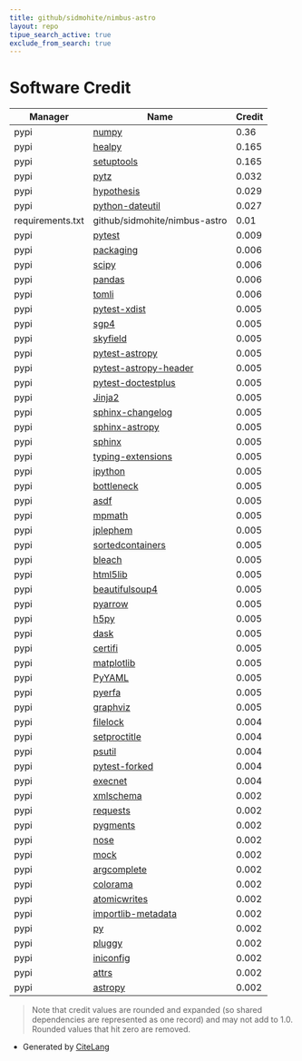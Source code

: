 ```yaml
---
title: github/sidmohite/nimbus-astro
layout: repo
tipue_search_active: true
exclude_from_search: true
---
```

# Software Credit

|Manager|Name|Credit|
|-------|----|------|
|pypi|[numpy](https://www.numpy.org)|0.36|
|pypi|[healpy](http://github.com/healpy)|0.165|
|pypi|[setuptools](https://github.com/pypa/setuptools)|0.165|
|pypi|[pytz](http://pythonhosted.org/pytz)|0.032|
|pypi|[hypothesis](https://hypothesis.works)|0.029|
|pypi|[python-dateutil](https://github.com/dateutil/dateutil)|0.027|
|requirements.txt|github/sidmohite/nimbus-astro|0.01|
|pypi|[pytest](https://docs.pytest.org/en/latest/)|0.009|
|pypi|[packaging](https://pypi.org/project/packaging)|0.006|
|pypi|[scipy](https://www.scipy.org)|0.006|
|pypi|[pandas](https://pandas.pydata.org)|0.006|
|pypi|[tomli](https://pypi.org/project/tomli)|0.006|
|pypi|[pytest-xdist](https://github.com/pytest-dev/pytest-xdist)|0.005|
|pypi|[sgp4](https://github.com/brandon-rhodes/python-sgp4)|0.005|
|pypi|[skyfield](http://github.com/brandon-rhodes/python-skyfield/)|0.005|
|pypi|[pytest-astropy](https://pypi.org/project/pytest-astropy)|0.005|
|pypi|[pytest-astropy-header](https://pypi.org/project/pytest-astropy-header)|0.005|
|pypi|[pytest-doctestplus](https://pypi.org/project/pytest-doctestplus)|0.005|
|pypi|[Jinja2](https://pypi.org/project/Jinja2)|0.005|
|pypi|[sphinx-changelog](https://pypi.org/project/sphinx-changelog)|0.005|
|pypi|[sphinx-astropy](https://pypi.org/project/sphinx-astropy)|0.005|
|pypi|[sphinx](https://pypi.org/project/sphinx)|0.005|
|pypi|[typing-extensions](https://pypi.org/project/typing-extensions)|0.005|
|pypi|[ipython](https://pypi.org/project/ipython)|0.005|
|pypi|[bottleneck](https://pypi.org/project/bottleneck)|0.005|
|pypi|[asdf](https://pypi.org/project/asdf)|0.005|
|pypi|[mpmath](https://pypi.org/project/mpmath)|0.005|
|pypi|[jplephem](https://pypi.org/project/jplephem)|0.005|
|pypi|[sortedcontainers](https://pypi.org/project/sortedcontainers)|0.005|
|pypi|[bleach](https://pypi.org/project/bleach)|0.005|
|pypi|[html5lib](https://pypi.org/project/html5lib)|0.005|
|pypi|[beautifulsoup4](https://pypi.org/project/beautifulsoup4)|0.005|
|pypi|[pyarrow](https://pypi.org/project/pyarrow)|0.005|
|pypi|[h5py](https://pypi.org/project/h5py)|0.005|
|pypi|[dask](https://pypi.org/project/dask)|0.005|
|pypi|[certifi](https://pypi.org/project/certifi)|0.005|
|pypi|[matplotlib](https://pypi.org/project/matplotlib)|0.005|
|pypi|[PyYAML](https://pypi.org/project/PyYAML)|0.005|
|pypi|[pyerfa](https://pypi.org/project/pyerfa)|0.005|
|pypi|[graphviz](https://pypi.org/project/graphviz)|0.005|
|pypi|[filelock](https://pypi.org/project/filelock)|0.004|
|pypi|[setproctitle](https://pypi.org/project/setproctitle)|0.004|
|pypi|[psutil](https://pypi.org/project/psutil)|0.004|
|pypi|[pytest-forked](https://pypi.org/project/pytest-forked)|0.004|
|pypi|[execnet](https://pypi.org/project/execnet)|0.004|
|pypi|[xmlschema](https://pypi.org/project/xmlschema)|0.002|
|pypi|[requests](https://pypi.org/project/requests)|0.002|
|pypi|[pygments](https://pypi.org/project/pygments)|0.002|
|pypi|[nose](https://pypi.org/project/nose)|0.002|
|pypi|[mock](https://pypi.org/project/mock)|0.002|
|pypi|[argcomplete](https://pypi.org/project/argcomplete)|0.002|
|pypi|[colorama](https://pypi.org/project/colorama)|0.002|
|pypi|[atomicwrites](https://pypi.org/project/atomicwrites)|0.002|
|pypi|[importlib-metadata](https://pypi.org/project/importlib-metadata)|0.002|
|pypi|[py](https://pypi.org/project/py)|0.002|
|pypi|[pluggy](https://pypi.org/project/pluggy)|0.002|
|pypi|[iniconfig](https://pypi.org/project/iniconfig)|0.002|
|pypi|[attrs](https://pypi.org/project/attrs)|0.002|
|pypi|[astropy](http://astropy.org)|0.002|


> Note that credit values are rounded and expanded (so shared dependencies are represented as one record) and may not add to 1.0. Rounded values that hit zero are removed.


- Generated by [CiteLang](https://github.com/vsoch/citelang)
